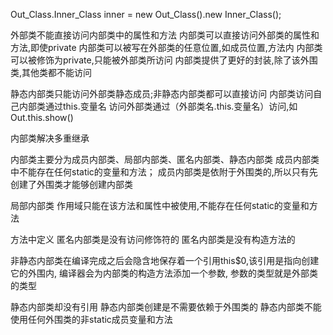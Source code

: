 Out_Class.Inner_Class inner = new Out_Class().new Inner_Class();

外部类不能直接访问内部类中的属性和方法
内部类可以直接访问外部类的属性和方法,即使private
内部类可以被写在外部类的任意位置,如成员位置,方法内
内部类可以被修饰为private,只能被外部类所访问
内部类提供了更好的封装,除了该外围类,其他类都不能访问

静态内部类只能访问外部类静态成员;非静态内部类都可以直接访问
内部类访问自己内部类通过this.变量名
访问外部类通过（外部类名.this.变量名）访问,如Out.this.show()

内部类解决多重继承

内部类主要分为成员内部类、局部内部类、匿名内部类、静态内部类
成员内部类中不能存在任何static的变量和方法；
成员内部类是依附于外围类的,所以只有先创建了外围类才能够创建内部类

局部内部类
作用域只能在该方法和属性中被使用,不能存在任何static的变量和方法

方法中定义
匿名内部类是没有访问修饰符的
匿名内部类是没有构造方法的

非静态内部类在编译完成之后会隐含地保存着一个引用this$0,该引用是指向创建它的外围内,
编译器会为内部类的构造方法添加一个参数, 参数的类型就是外部类的类型

静态内部类却没有引用
静态内部类创建是不需要依赖于外围类的
静态内部类不能使用任何外围类的非static成员变量和方法